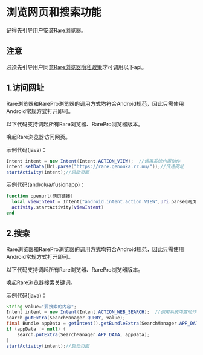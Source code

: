 # 浏览网页和搜索功能
记得先引导用户安装Rare浏览器。
## 注意
必须先引导用户同意[Rare浏览器隐私政策](https://rare.genouka.rr.nu/privacy/)才可调用以下api。
## 1.访问网址
Rare浏览器和RarePro浏览器的调用方式均符合Android规范，因此只需使用Android常规方式打开即可。


以下代码支持调起所有Rare浏览器、RarePro浏览器版本。

唤起Rare浏览器访问网页。

示例代码(java)：
```java
Intent intent = new Intent(Intent.ACTION_VIEW);  //调用系统内置动作
intent.setData(Uri.parse("https://rare.genouka.rr.nu/"));//传递网址
startActivity(intent);//启动页面
```

示例代码(androlua/fusionapp)：
```lua
function openurl(网页链接)
  local viewIntent = Intent("android.intent.action.VIEW",Uri.parse(网页链接))
  activity.startActivity(viewIntent)
end
```
## 2.搜索
Rare浏览器和RarePro浏览器的调用方式均符合Android规范，因此只需使用Android常规方式打开即可。

以下代码支持调起所有Rare浏览器、RarePro浏览器版本。

唤起Rare浏览器搜索关键词。

示例代码(java)：
```java
String value="要搜索的内容";
Intent intent = new Intent(Intent.ACTION_WEB_SEARCH);  //调用系统内置动作
search.putExtra(SearchManager.QUERY, value);
final Bundle appData = getIntent().getBundleExtra(SearchManager.APP_DATA);
if (appData != null) {
    search.putExtra(SearchManager.APP_DATA, appData);
}
startActivity(intent);//启动页面
```